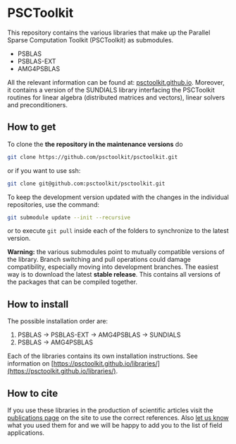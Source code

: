 # PSCToolkit

This repository contains the various libraries that make up the Parallel Sparse Computation Toolkit (PSCToolkit) as submodules. 

- PSBLAS
- PSBLAS-EXT
- AMG4PSBLAS

All the relevant information can be found at: [psctoolkit.github.io](https://psctoolkit.github.io/). Moreover, it contains a version of the SUNDIALS library interfacing the PSCToolkit routines for linear algebra (distributed matrices and vectors), linear solvers and preconditioners.

## How to get

To clone the **the repository in the maintenance versions** do 
```bash
git clone https://github.com/psctoolkit/psctoolkit.git
```
or if you want to use ssh:
```bash
git clone git@github.com:psctoolkit/psctoolkit.git
```
To keep the development version updated with the changes in the individual repositories, use the command: 
```bash
git submodule update --init --recursive
```
or to execute ```git pull``` inside each of the folders to synchronize to the latest version. 

**Warning:** the various submodules point to mutually compatible versions of the library. Branch switching and pull operations could damage compatibility, especially moving into development branches. The easiest way is to download the latest **stable release**. This contains all versions of the packages that can be compiled together. 

## How to install

The possible installation order are:

1) PSBLAS -> PSBLAS-EXT -> AMG4PSBLAS -> SUNDIALS
2) PSBLAS -> AMG4PSBLAS

Each of the libraries contains its own installation instructions. See information on [https://psctoolkit.github.io/libraries/](https://psctoolkit.github.io/libraries/). 

## How to cite

If you use these libraries in the production of scientific articles visit the [publications page](https://psctoolkit.github.io/publication/) on the site to use the correct references. Also [let us know](mailto:eocoe@na.iac.cnr.it) what you used them for and we will be happy to add you to the list of field applications. 

